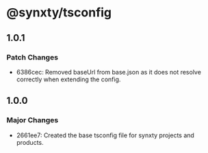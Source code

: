 # @synxty/tsconfig

## 1.0.1

### Patch Changes

- 6386cec: Removed baseUrl from base.json as it does not resolve correctly when extending the config.

## 1.0.0

### Major Changes

- 2661ee7: Created the base tsconfig file for synxty projects and products.
